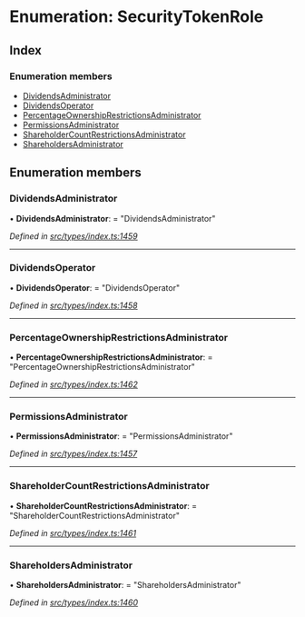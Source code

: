 # Enumeration: SecurityTokenRole

## Index

### Enumeration members

- [DividendsAdministrator](_types_index_.securitytokenrole.md#dividendsadministrator)
- [DividendsOperator](_types_index_.securitytokenrole.md#dividendsoperator)
- [PercentageOwnershipRestrictionsAdministrator](_types_index_.securitytokenrole.md#percentageownershiprestrictionsadministrator)
- [PermissionsAdministrator](_types_index_.securitytokenrole.md#permissionsadministrator)
- [ShareholderCountRestrictionsAdministrator](_types_index_.securitytokenrole.md#shareholdercountrestrictionsadministrator)
- [ShareholdersAdministrator](_types_index_.securitytokenrole.md#shareholdersadministrator)

## Enumeration members

### DividendsAdministrator

• **DividendsAdministrator**: = "DividendsAdministrator"

_Defined in [src/types/index.ts:1459](https://github.com/PolymathNetwork/polymath-sdk/blob/a1cd5e3/src/types/index.ts#L1459)_

---

### DividendsOperator

• **DividendsOperator**: = "DividendsOperator"

_Defined in [src/types/index.ts:1458](https://github.com/PolymathNetwork/polymath-sdk/blob/a1cd5e3/src/types/index.ts#L1458)_

---

### PercentageOwnershipRestrictionsAdministrator

• **PercentageOwnershipRestrictionsAdministrator**: = "PercentageOwnershipRestrictionsAdministrator"

_Defined in [src/types/index.ts:1462](https://github.com/PolymathNetwork/polymath-sdk/blob/a1cd5e3/src/types/index.ts#L1462)_

---

### PermissionsAdministrator

• **PermissionsAdministrator**: = "PermissionsAdministrator"

_Defined in [src/types/index.ts:1457](https://github.com/PolymathNetwork/polymath-sdk/blob/a1cd5e3/src/types/index.ts#L1457)_

---

### ShareholderCountRestrictionsAdministrator

• **ShareholderCountRestrictionsAdministrator**: = "ShareholderCountRestrictionsAdministrator"

_Defined in [src/types/index.ts:1461](https://github.com/PolymathNetwork/polymath-sdk/blob/a1cd5e3/src/types/index.ts#L1461)_

---

### ShareholdersAdministrator

• **ShareholdersAdministrator**: = "ShareholdersAdministrator"

_Defined in [src/types/index.ts:1460](https://github.com/PolymathNetwork/polymath-sdk/blob/a1cd5e3/src/types/index.ts#L1460)_
